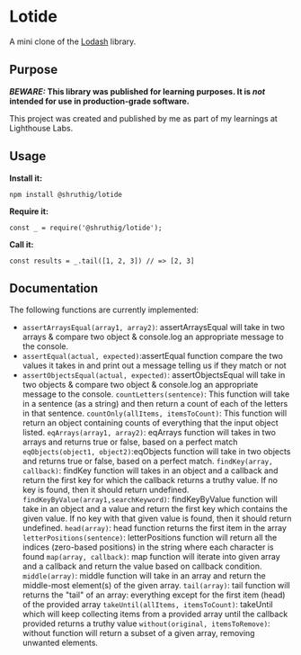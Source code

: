 # Lotide

A mini clone of the [Lodash](https://lodash.com) library.

## Purpose

**_BEWARE:_ This library was published for learning purposes. It is _not_ intended for use in production-grade software.**

This project was created and published by me as part of my learnings at Lighthouse Labs. 

## Usage

**Install it:**

`npm install @shruthig/lotide`

**Require it:**

`const _ = require('@shruthig/lotide');`

**Call it:**

`const results = _.tail([1, 2, 3]) // => [2, 3]`

## Documentation

The following functions are currently implemented:

* `assertArraysEqual(array1, array2)`: assertArraysEqual will take in two arrays & compare two object & console.log an appropriate message to the console.
* `assertEqual(actual, expected)`:assertEqual function compare the two values it takes in and print out a message telling us if they match or not
* `assertObjectsEqual(actual, expected)`: assertObjectsEqual will take in two objects & compare two object & console.log an appropriate message to the console.
`countLetters(sentence)`: This function will take in a sentence (as a string) and then return a count of each of the letters in that sentence.
`countOnly(allItems, itemsToCount)`: This function will return an object containing counts of everything that the input object listed.
`eqArrays(array1, array2)`: eqArrays function will takes in two arrays and returns true or false, based on a perfect match
`eqObjects(object1, object2)`:eqObjects  function will take in two objects and returns true or false, based on a perfect match. 
`findKey(array, callback)`: findKey function will takes in an object and a callback and return the first key for which the callback returns a truthy value. If no key is found, then it should return undefined.
`findKeyByValue(array1,searchKeyword)`: findKeyByValue function will take in an object and a value and return the first key which contains the given value. If no key with that given value is found, then it should return undefined.
`head(array)`: head function returns the first item in the array
`letterPositions(sentence)`: letterPositions function will return all the indices (zero-based positions) in the string where each character is found
`map(array, callback)`: map function will iterate into given array and a callback and return the value based on callback condition.
`middle(array)`: middle function will take in an array and return the middle-most element(s) of the given array.
`tail(array)`: tail function will returns the "tail" of an array: everything except for the first item (head) of the provided array
`takeUntil(allItems, itemsToCount)`: takeUntil which will keep collecting items from a provided array until the callback provided returns a truthy value
`without(original, itemsToRemove)`: without function will return a subset of a given array, removing unwanted elements.